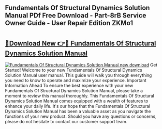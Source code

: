 ## Fundamentals Of Structural Dynamics Solution Manual PDf Free Download - Part-8rB Service Owner Guide - User Repair Edition ZKMo1

# <h2><a href="http://bc41012.oget.top/?id=Fundamentals+Of+Structural+Dynamics+Solution+Manual">🔗Download New 👉🔴 Fundamentals Of Structural Dynamics Solution Manual</a></h2>

[![Fundamentals Of Structural Dynamics Solution Manual new download](https://i.imgur.com/5g1atiW.png)](http://bc41012.oget.top/?id=Fundamentals+Of+Structural+Dynamics+Solution+Manual)
Get Started! Welcome to your new Fundamentals Of Structural Dynamics Solution Manual user manual. This guide will walk you through everything you need to know to operate and maximize your experience. Important Information Ahead To ensure the best experience with your new Fundamentals Of Structural Dynamics Solution Manual, please take a moment to review this manual thoroughly. This Fundamentals Of Structural Dynamics Solution Manual comes equipped with a wealth of features to enhance your daily life. It's our hope that the Fundamentals Of Structural Dynamics Solution Manual has been a valuable asset as you navigate the functions of your new product. Should you have any questions or concerns, please do not hesitate to contact our customer support team.
